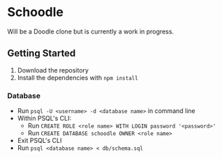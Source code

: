 # Schoodle

Will be a Doodle clone but is currently a work in progress.

## Getting Started

1. Download the repository
2. Install the dependencies with `npm install`

### Database

- Run `psql -U <username> -d <database name>` in command line
- Within PSQL's CLI:
  - Run `CREATE ROLE <role name> WITH LOGIN password '<password>'`
  - Run `CREATE DATABASE schoodle OWNER <role name>`
- Exit PSQL's CLI
- Run `psql <database name> < db/schema.sql`
